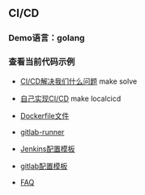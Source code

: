 ## CI/CD

### Demo语言：golang

### 查看当前代码示例

- [CI/CD解决我们什么问题](./Makefile) make solve

- [自己实现CI/CD](./Makefile) make localcicd

- [Dockerfile文件](./Dockerfile)

- [gitlab-runner](gitlab-runner-0.18.1.tgz)

- [Jenkins配置模板](./Jenkinsfile)

- [gitlab配置模板](.gitlab-ci.yml)

- [FAQ](FAQ.md)
